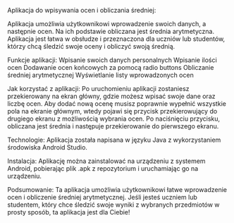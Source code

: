 Aplikacja do wpisywania ocen i obliczania średniej:

Aplikacja umożliwia użytkownikowi wprowadzenie swoich danych, a następnie ocen. 
Na ich podstawie obliczana jest średnia arytmetyczna. 
Aplikacja jest łatwa w obsłudze i przeznaczona dla uczniów lub studentów, którzy chcą śledzić swoje oceny i obliczyć swoją średnią.

Funkcje aplikacji:
Wpisanie swoich danych personalnych
Wpisanie ilości ocen
Dodawanie ocen końcowych za pomocą radio buttons
Obliczanie średniej arytmetycznej
Wyświetlanie listy wprowadzonych ocen

Jak korzystać z aplikacji:
Po uruchomieniu aplikacji zostaniesz przekierowany na ekran główny, gdzie możesz wpisać swoje dane oraz liczbę ocen.
Aby dodać nową ocenę musisz poprawnie wypełnić wszystkie pola na ekranie głównym, wtedy pojawi się przycisk przekierowujący do drugiego ekranu z możliwością wybrania ocen.
Po naciśnięciu przycisku, obliczana jest średnia i następuje przekierowanie do pierwszego ekranu.

Technologie:
Aplikacja została napisana w języku Java z wykorzystaniem środowiska Android Studio.

Instalacja:
Aplikację można zainstalować na urządzeniu z systemem Android, pobierając plik .apk z repozytorium i uruchamiając go na urządzeniu.

Podsumowanie:
Ta aplikacja umożliwia użytkownikowi łatwe wprowadzenie ocen i obliczenie średniej arytmetycznej. 
Jeśli jesteś uczniem lub studentem, który chce śledzić swoje wyniki z wybranych przedmiotów w prosty sposób, ta aplikacja jest dla Ciebie!
